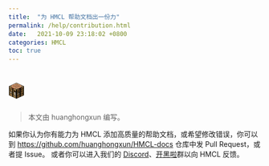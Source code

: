 ```yaml
---
title:  "为 HMCL 帮助文档出一份力"
permalink: /help/contribution.html
date:   2021-10-09 23:18:02 +0800
categories: HMCL
toc: true
---
```


# ![](/icon.png)

> 本文由 huanghongxun 编写。

如果你认为你有能力为 HMCL 添加高质量的帮助文档，或希望修改错误，你可以到 https://github.com/huanghongxun/HMCL-docs 仓库中发 Pull Request，或者提 Issue。
或者你可以进入我们的 [Discord](https://discord.gg/jVvC7HfM6U)、[开黑啦](https://kaihei.co/Kx7n3t)群以向 HMCL 反馈。
